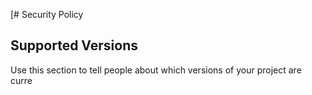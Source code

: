 [# Security Policy

## Supported Versions

Use this section to tell people about which versions of your project are
curre